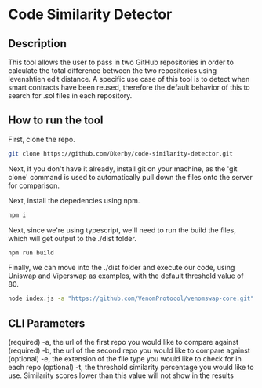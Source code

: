 # Code Similarity Detector

## Description
This tool allows the user to pass in two GitHub repositories in order to calculate the total difference between the two repositories using levenshtien edit distance. A specific use case of this tool is to detect when smart contracts have been reused, therefore the default behavior of this to search for .sol files in each repository.

## How to run the tool

First, clone the repo.

```sh
git clone https://github.com/Dkerby/code-similarity-detector.git
```

Next, if you don't have it already, install git on your machine, as the 'git clone' command is used to automatically pull down the files onto the server for comparison.

Next, install the depedencies using npm.

```sh
npm i
```

Next, since we're using typescript, we'll need to run the build the files, which will get output to the ./dist folder.

```sh
npm run build
```

Finally, we can move into the ./dist folder and execute our code, using Uniswap and Viperswap as examples, with the default threshold value of 80.

```sh
node index.js -a "https://github.com/VenomProtocol/venomswap-core.git" -b "https://github.com/Uniswap/uniswap-v2-core.git"
```
## CLI Parameters

(required) -a, the url of the first repo you would like to compare against
(required) -b, the url of the second repo you would like to compare against
(optional) -e, the extension of the file type you would like to check for in each repo
(optional) -t, the threshold similarity percentage you would like to use. Similarity scores lower than this value will not show in the results
